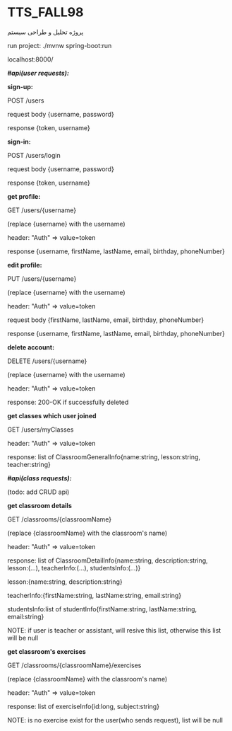# TTS_FALL98

پروژه تحلیل و طراحی سیستم



run project: 
./mvnw spring-boot:run

localhost:8000/

**_#api(user requests):_**

**sign-up:**

POST
/users

request body {username, password}

response {token, username}


**sign-in:**

POST
/users/login

request body {username, password}

response {token, username}


**get profile:**

GET
/users/{username}

(replace {username} with the username)

header: "Auth" => value=token

response {username, firstName, lastName, email, birthday, phoneNumber}

**edit profile:**

PUT
/users/{username}

(replace {username} with the username)

header: "Auth" => value=token

request body {firstName, lastName, email, birthday, phoneNumber}

response {username, firstName, lastName, email, birthday, phoneNumber}

**delete account:**

DELETE
/users/{username}

(replace {username} with the username)

header: "Auth" => value=token

response: 200-OK if successfully deleted

**get classes which user joined**

GET
/users/myClasses

header: "Auth" => value=token

response: list of ClassroomGeneralInfo{name:string, lesson:string, teacher:string}


**_#api(class requests):_**

(todo: add CRUD api)

**get classroom details**

GET
/classrooms/{classroomName}

(replace {classroomName} with the classroom's name)

header: "Auth" => value=token

response: list of ClassroomDetailInfo{name:string, description:string, lesson:(...), teacherInfo:(...), studentsInfo:(...)}

lesson:{name:string, description:string}

teacherInfo:{firstName:string, lastName:string, email:string}

studentsInfo:list of studentInfo{firstName:string, lastName:string, email:string}

NOTE: if user is teacher or assistant, will resive this list, otherwise this list will be null

**get classroom's exercises**

GET
/classrooms/{classroomName}/exercises

(replace {classroomName} with the classroom's name)

header: "Auth" => value=token

response: list of exerciseInfo{id:long, subject:string}

NOTE: is no exercise exist for the user(who sends request), list will be null

